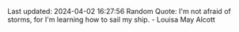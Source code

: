 Last updated: 2024-04-02 16:27:56
Random Quote: I'm not afraid of storms, for I'm learning how to sail my ship. - Louisa May Alcott
